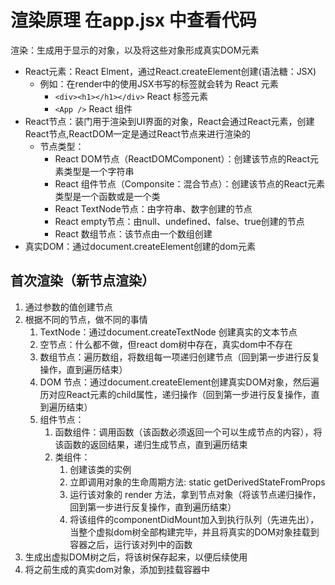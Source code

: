 # 渲染原理 在app.jsx 中查看代码

渲染：生成用于显示的对象，以及将这些对象形成真实DOM元素

- React元素：React Elment，通过React.createElement创建(语法糖：JSX)
  - 例如：在render中的使用JSX书写的标签就会转为 React 元素
    - ```<div><h1></h1></div>``` React 标签元素
    - ```<App />``` React 组件
- React节点：装门用于渲染到UI界面的对象，React会通过React元素，创建React节点,ReactDOM一定是通过React节点来进行渲染的
  - 节点类型：
    - React DOM节点（ReactDOMComponent）：创建该节点的React元素类型是一个字符串
    - React 组件节点（Componsite：混合节点）：创建该节点的React元素类型是一个函数或是一个类 
    - React TextNode节点：由字符串、数字创建的节点
    - React empty节点：由null、undefined、false、true创建的节点
    - React 数组节点：该节点由一个数组创建
- 真实DOM：通过document.createElement创建的dom元素


## 首次渲染（新节点渲染）
1. 通过参数的值创建节点
2. 根据不同的节点，做不同的事情
   1. TextNode：通过document.createTextNode 创建真实的文本节点
   2. 空节点：什么都不做，但react dom树中存在，真实dom中不存在
   3. 数组节点：遍历数组，将数组每一项递归创建节点（回到第一步进行反复操作，直到遍历结束）
   4. DOM 节点：通过document.createElement创建真实DOM对象，然后遍历对应React元素的child属性，递归操作（回到第一步进行反复操作，直到遍历结束）
   5. 组件节点：
      1. 函数组件：调用函数（该函数必须返回一个可以生成节点的内容），将该函数的返回结果，递归生成节点，直到遍历结束
      2. 类组件：
         1. 创建该类的实例
         2. 立即调用对象的生命周期方法: static getDerivedStateFromProps
         3. 运行该对象的 render 方法，拿到节点对象（将该节点递归操作，回到第一步进行反复操作，直到遍历结束）
         4. 将该组件的componentDidMount加入到执行队列（先进先出），当整个虚拟dom树全部构建完毕，并且将真实的DOM对象挂载到容器之后，运行该对列中的函数
3. 生成出虚拟DOM树之后，将该树保存起来，以便后续使用
4. 将之前生成的真实dom对象，添加到挂载容器中
